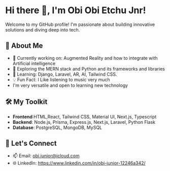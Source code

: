 # Hi there 👋, I'm Obi Obi Etchu Jnr!

Welcome to my GitHub profile! I'm passionate about building innovative solutions and diving deep into tech.

## 🚀 About Me
- 🌟 Currently working on: Augmented Reality and how to integrate with Artificial intelligence
- 🔭 Exploring the MERN stack and Python and its frameworks and libraries
- 🌱 Learning: Django, Laravel, AR, AI, Tailwind CSS.
- 💡 Fun Fact: I Like listening to music very much
- I'm very versatile and open to learning new technology
  
## 🛠️ My Toolkit
- **Frontend**:HTML,React, Tailwind CSS, Material UI, Next.js, Typescript
- **Backend**: Node.js, Prisma, Express.js, Next.js, Laravel, Python Flask
- **Database**: PostgreSQL, MongoDB, MySQL

## 🔗 Let's Connect
- 📫 Email: obi.junior@icloud.com
- 🌐 LinkedIn: https://www.linkedin.com/in/obi-junior-12246a342/
